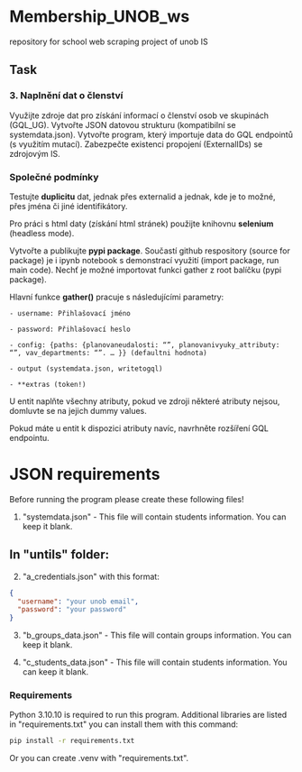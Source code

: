 # Membership_UNOB_ws

repository for school web scraping project of unob IS

## Task

### 3. Naplnění dat o členství

Využijte zdroje dat pro získání informací o členství osob ve skupinách (GQL_UG). Vytvořte JSON datovou strukturu (kompatibilní se systemdata.json). Vytvořte program, který importuje data do GQL endpointů (s využitím mutací). Zabezpečte existenci propojení (ExternalIDs) se zdrojovým IS.<br />

### Společné podmínky

Testujte **duplicitu** dat, jednak přes externalid a jednak, kde je to možné, přes jména či jiné identifikátory.<br />

Pro práci s html daty (získání html stránek) použijte knihovnu **selenium** (headless mode).<br />

Vytvořte a publikujte **pypi package**. Součastí github respository (source for package) je i ipynb notebook s demonstrací využití (import package, run main code). Nechť je možné importovat funkci gather z root balíčku (pypi package).<br />

Hlavní funkce **gather()** pracuje s následujícími parametry:

    - username: Přihlašovací jméno

    - password: Přihlašovací heslo

    - config: {paths: {planovaneudalosti: “”, planovanivyuky_attributy: “”, vav_departments: “”. … }} (defaultni hodnota)

    - output (systemdata.json, writetogql)

    - **extras (token!)

U entit naplňte všechny atributy, pokud ve zdroji některé atributy nejsou, domluvte se na jejich dummy values.<br />

Pokud máte u entit k dispozici atributy navíc, navrhněte rozšíření GQL endpointu.<br />

# JSON requirements

Before running the program please create these following files!

1. "systemdata.json" - This file will contain students information. You can keep it blank.

## In "untils" folder:

2. "a_credentials.json" with this format:

```json
{
  "username": "your unob email",
  "password": "your password"
}
```

3. "b_groups_data.json" - This file will contain groups information. You can keep it blank.

4. "c_students_data.json" - This file will contain students information. You can keep it blank.

### Requirements

Python 3.10.10 is required to run this program. Additional libraries are listed in "requirements.txt" you can install them with this command:

```bash
pip install -r requirements.txt
```

Or you can create .venv with "requirements.txt".
